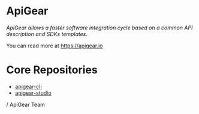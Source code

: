 # ApiGear

*ApiGear allows a faster software integration cycle based on a common API description and SDKs templates.*


You can read more at https://apigear.io

# Core Repositories

* [apigear-cli](cli)
* [apigear-studio](studio)

/ ApiGear Team


